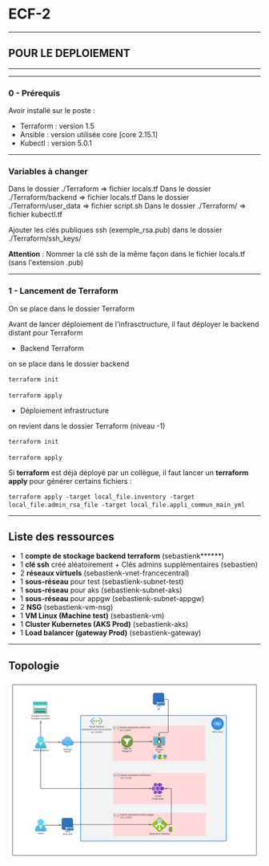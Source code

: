 # ECF-2
---------
## POUR LE DEPLOIEMENT
---------

--------------------
### 0 - Prérequis

Avoir installé sur le poste :
- Terraform : version 1.5
- Ansible   : version utilisée core [core 2.15.1]
- Kubectl   : version 5.0.1

--------------------
### Variables à changer

Dans le dossier ./Terraform             => fichier locals.tf
Dans le dossier ./Terraform/backend     => fichier locals.tf
Dans le dossier ./Terraform/user_data   => fichier script.sh
Dans le dossier ./Terraform/            => fichier kubectl.tf

Ajouter les clés publiques ssh (exemple_rsa.pub) dans le dossier ./Terraform/ssh_keys/

__Attention__ : Nommer la clé ssh de la même façon dans le fichier locals.tf (sans l'extension .pub)

--------------------
### 1 - Lancement de Terraform

On se place dans le dossier Terraform

Avant de lancer déploiement de l'infrasctructure, il faut déployer le backend distant pour Terraform

- Backend Terraform

on se place dans le dossier backend

    terraform init

    terraform apply

- Déploiement infrastructure

on revient dans le dossier Terraform (niveau -1)

    terraform init

    terraform apply


Si **terraform** est déjà déployé par un collègue, il faut lancer un **terraform apply** pour générer certains fichiers :

    terraform apply -target local_file.inventory -target local_file.admin_rsa_file -target local_file.appli_commun_main_yml

---------------------

## Liste des ressources
- 1 **compte de stockage backend terraform** 		           (sebastienk******)
- 1 **clé ssh** créé aléatoirement + Clés admins supplémentaires (sebastien) 
- 2 **réseaux virtuels** 			           (sebastienk-vnet-francecentral) 
- 1 **sous-réseau** pour test      (sebastienk-subnet-test) 
- 1 **sous-réseau**	pour aks       (sebastienk-subnet-aks) 
- 1 **sous-réseau** pour appgw     (sebastienk-subnet-appgw) 
- 2 **NSG** 					           (sebastienk-vm-nsg)
- 1 **VM Linux (Machine test)** 		       (sebastienk-vm) 
- 1 **Cluster Kubernetes (AKS Prod)** 		(sebastienk-aks) 
- 1 **Load balancer (gateway Prod)**		       (sebastienk-gateway) 
---------------------
## Topologie
![topologie](./topologie/ECF-2-seb.png)
